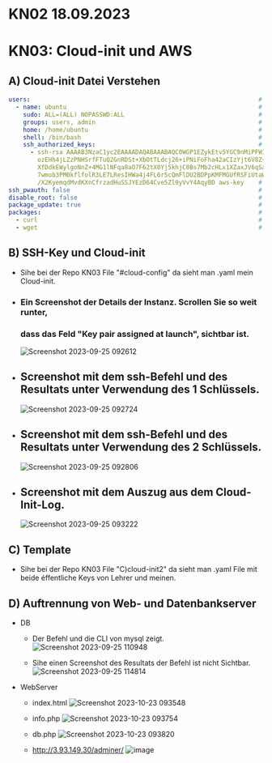 # KN02 18.09.2023 


# KN03: Cloud-init und AWS

## A) Cloud-init Datei Verstehen

```YAML 
users:                                                               # Benutzerkonfiguration
  - name: ubuntu                                                     # Benutzername
    sudo: ALL=(ALL) NOPASSWD:ALL                                     # sudo-regeln für diesen benutzer
    groups: users, admin                                             # Benutzer ist Mitglied in den Gruppen "users" und "admin"
    home: /home/ubuntu                                               # Benutzerverzeichnis: /home/ubuntu
    shell: /bin/bash                                                 # Verwendete Shell: /bin/bash
    ssh_authorized_keys:                                             # SSH-öffentlicher Schlüssel zur Authentifizierung
      - ssh-rsa AAAAB3NzaC1yc2EAAAADAQABAAABAQC0WGP1EZykEtv5YGC9nMiPFW3U3DmZNzKFO5nEu6u
        ozEHh4jLZzPNHSrfFTuQ2GnRDSt+XbOtTLdcj26+iPNiFoFha42aCIzYjt6V8Z+SQ9pzF4jPPzxw
        XfDdkEWylgoNnZ+4MG1lNFqa8aO7F62tX0Yj5khjC0Bs7Mb2cHLx1XZaxJV6qSaulDuBbLYe8QUZXkMc
        7wmob3PM0kflfolR3LE7LResIHWa4j4FL6r5cQmFlDU2BDPpKMFMGUfRSFiUtaWBNXFOWHQBC2+
        /X2KyemqdMvdKXnCfrzadHuSSJYEzD64Cve5Zl9yVvY4AqyBD aws-key    # Öffentlicher SSH-Schlüssel
ssh_pwauth: false                                                    # SSH-Passwort-Authentifizierung ist deaktiviert
disable_root: false                                                  # Das Deaktivieren des Root-Benutzers ist deaktiviert
package_update: true                                                 # Paketaktualisierungen werden durchgeführt
packages:                                                            # Zusätzliche Pakete, die installiert werden
  - curl                                                             # Paket: curl
  - wget                                                             # Paket: wget

```


## B) SSH-Key und Cloud-init

- Sihe bei der Repo KN03 File "#cloud-config" da sieht man .yaml mein Cloud-init.
  
- ### Ein Screenshot der Details der Instanz. Scrollen Sie so weit runter,
  ### dass das Feld "Key pair assigned at launch", sichtbar ist.
  ![Screenshot 2023-09-25 092612](https://github.com/xmin12/m346_Jasmin.jeya/assets/112725311/186c29e1-6c72-49f1-97e5-c15cfaee87cb)

- ## Screenshot mit dem ssh-Befehl und des Resultats unter Verwendung des 1 Schlüssels.
  ![Screenshot 2023-09-25 092724](https://github.com/xmin12/m346_Jasmin.jeya/assets/112725311/eaac21fe-8801-4743-952c-560d01c5a837)

- ## Screenshot mit dem ssh-Befehl und des Resultats unter Verwendung des 2 Schlüssels.
  ![Screenshot 2023-09-25 092806](https://github.com/xmin12/m346_Jasmin.jeya/assets/112725311/10ebadc1-7c15-4a85-bc4f-64af30cfd0d2)


- ## Screenshot mit dem Auszug aus dem Cloud-Init-Log.
  ![Screenshot 2023-09-25 093222](https://github.com/xmin12/m346_Jasmin.jeya/assets/112725311/a57289c0-b056-4486-b9af-e52ba34ebf0b)

## C) Template

- Sihe bei der Repo KN03 File "C)cloud-init2" da sieht man .yaml File mit beide éffentliche Keys von Lehrer und meinen.

## D) Auftrennung von Web- und Datenbankserver

* DB
  - Der Befehl und die CLI von mysql zeigt.
    ![Screenshot 2023-09-25 110948](https://github.com/xmin12/m346_Jasmin.jeya/assets/112725311/0503cfc2-952a-4a88-97e2-1fae74eb3834)
    
  - Sihe einen Screenshot des Resultats der Befehl ist nicht Sichtbar.
  ![Screenshot 2023-09-25 114814](https://github.com/xmin12/m346_Jasmin.jeya/assets/112725311/4af00104-34b3-471e-8fbe-47c5b8850ba2)


* WebServer
  - index.html
  ![Screenshot 2023-10-23 093548](https://github.com/xmin12/m346_Jasmin.jeya/assets/112725311/8791a33f-2fa6-4499-8549-4a4aee38dc93)

  - info.php
  ![Screenshot 2023-10-23 093754](https://github.com/xmin12/m346_Jasmin.jeya/assets/112725311/503fc1b7-8876-46ad-ba95-cc0d09dd14fd)

  - db.php
  ![Screenshot 2023-10-23 093820](https://github.com/xmin12/m346_Jasmin.jeya/assets/112725311/f78b2fe4-b707-430a-8641-51f6fbec3031)

  - http://3.93.149.30/adminer/
  ![image](https://github.com/xmin12/m346_Jasmin.jeya/assets/112725311/51919b44-9edf-47cd-8cae-608192c291ca)

